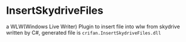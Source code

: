 # InsertSkydriveFiles

a WLW(Windows Live Writer) Plugin to insert file into wlw from skydrive written by C#, generated file is `crifan.InsertSkydriveFiles.dll`
